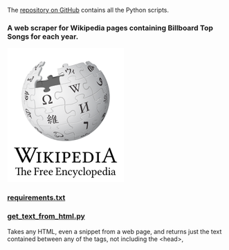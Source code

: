 

The [repository on GitHub](https://github.com/roannav/Wikipedia_songs_web_scraper) contains all the Python scripts.

### A web scraper for Wikipedia pages containing Billboard Top Songs for each year.

![Wikipedia logo](Wikipedia-logo-v2-en.svg)

### [requirements.txt](/../main/requirements.txt)

### [get_text_from_html.py](/../main/get_text_from_html.py)
Takes any HTML, even a snippet from a web page,
and returns just the text contained between any of the tags,
not including the \<head\>, <style>, and <script> sections.

### [get_text_from_infobox.py](/../main/get_text_from_infobox.py)
Given the HTML of a Wikipedia page about a song,
and given an attribute, it will search the Wikipedia infobox
for the attribute and return the value.

### [get_links_to_years.py](/../main/get_links_to_years.py)
Given the HTML of a Wikipedia page about Billboard Top Songs in Year X,
it will print the link to all other similar pages.

### [get_text_from_table.py](/../main/get_text_from_table.py)
Given the HTML of a Wikipedia page about Billboard Top Songs in Year X,
it finds and reads a table with the Top Songs of the Year, then it returns a 2D array of the data and a column titles array.  Finally, saves the data to csv.

### [save_song_data.py](/../main/save_song_data.py)
For every year available, 
given the url of a Wikipedia page about Billboard Top Songs in Year X,
it gets table data about the Top Songs of the Year and finally outputs 
to output/songs_{year}.csv

### [fix_and_concat_datasets.py](/../main/fix_and_concat_datasets.py)
Takes all the data for that year&apos;s songs in output/songs_{year}.csv
and combines it into 1 file output/Billboard_1946_to_2021.csv 

### [download_song_page.py](https://github.com/roannav/Wikipedia_songs_web_scraper/blob/main/download_song_page.py)
output/Billboard_1946_to_2021.csv contains a list of Wikipedia urls to songs.  For the specified sublist of songs, it downloads those web pages.

#### Credits
Wikipedia Logo By Wikimedia Foundation, CC BY-SA 3.0, https://commons.wikimedia.org/w/index.php?curid=10309782

<!--
Whenever you commit to this repository, GitHub Pages will run [Jekyll](https://jekyllrb.com/) to rebuild the pages in your site, from the content in your Markdown files.

Markdown is a lightweight and easy-to-use syntax for styling your writing. It includes conventions for

```markdown
Syntax highlighted code block

# Header 1
## Header 2
### Header 3

- Bulleted
- List

1. Numbered
2. List

**Bold** and _Italic_ and `Code` text

[Link](url) and ![Image](src)
```

For more details see [Basic writing and formatting syntax](https://docs.github.com/en/github/writing-on-github/getting-started-with-writing-and-formatting-on-github/basic-writing-and-formatting-syntax).

### Jekyll Themes

Your Pages site will use the layout and styles from the Jekyll theme you have selected in your [repository settings](https://github.com/roannav/Wikipedia_songs_web_scraper/settings/pages). The name of this theme is saved in the Jekyll `_config.yml` configuration file.

### Support or Contact

Having trouble with Pages? Check out our [documentation](https://docs.github.com/categories/github-pages-basics/) or [contact support](https://support.github.com/contact) and we’ll help you sort it out.

-->
